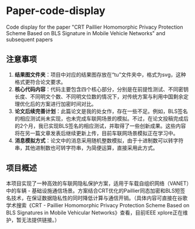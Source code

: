 # Paper-code-display
Code display for the paper "CRT Paillier Homomorphic Privacy Protection Scheme Based on BLS Signature in Mobile Vehicle Networks" and subsequent papers

## 注意事项
1. **结果图文件夹**：项目中对应的结果图存放在“tu”文件夹中，格式为svg，这种格式更符合论文要求。
2. **核心代码内容**：代码主要包含四个核心部分，分别是在前提性测试、不同密钥长度、不同明文个数、不同明文位数的情况下，对传统方案与利用中国剩余定理优化后的方案进行加密时间对比。
3. **论文后续完善计划**：此篇论文是我的处女作，存在一些不足。例如，BLS签名的相应测试尚未实现，也未完成车联网场景的模拟。不过，在论文投稿完成后的2个月，我已实现BLS签名的相应测试，并取得了一些创新成果。这些内容将在另一篇文章发表后继续更新上传，目前车联网场景模拟正在学习中。
4. **消息模拟方式**：论文中的消息采用随机整数模拟，由于十进制数可以转字符串，其他进制数也可转字符串，为简便运算，直接采用此方式。

## 项目概述
本项目实现了一种高效的车联网隐私保护方案，适用于车载自组织网络（VANET）中的车辆 - 基础设施通信场景。方案结合CRT优化的Paillier同态加密和BLS短签名技术，在保证数据隐私性的同时降低计算与通信开销。（具体内容可直接在谷歌学术搜索《CRT - Paillier Homomorphic Privacy Protection Scheme Based on BLS Signatures in Mobile Vehicular Networks》查看，目前IEEE xplore正在维护，暂无法提供链接。）
